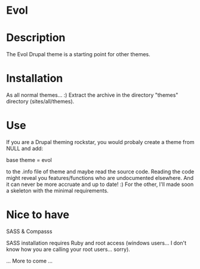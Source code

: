 Evol
====

Description
===========

The Evol Drupal theme is a starting point for other themes.


Installation
============

As all normal themes... :) Extract the archive in the directory "themes" directory (sites/all/themes).

Use
===

If you are a Drupal theming rockstar, you would probaly create a theme from NULL and add:

  base theme = evol
  
to the .info file of theme and maybe read the source code.
Reading the code might reveal you features/functions who are undocumented elsewhere.
And it can never be more accruate and up to date! :)
For the other, I'll made soon a skeleton with the minimal requirements.


Nice to have
============

SASS & Compasss

SASS installation requires Ruby and root access (windows users... I don't know how you are calling your root users... sorry).


... More to come ...